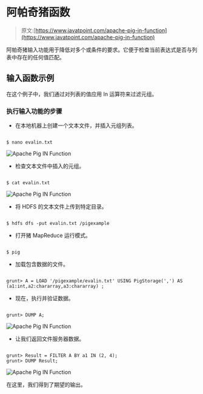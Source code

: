 # 阿帕奇猪函数

> 原文:[https://www.javatpoint.com/apache-pig-in-function](https://www.javatpoint.com/apache-pig-in-function)

阿帕奇猪输入功能用于降低对多个或条件的要求。它便于检查当前表达式是否与列表中存在的任何值匹配。

## 输入函数示例

在这个例子中，我们通过对列表的值应用 In 运算符来过滤元组。

### 执行输入功能的步骤

*   在本地机器上创建一个文本文件，并插入元组列表。

```

$ nano evalin.txt

```

![Apache Pig IN Function](../Images/7aa58b9a86a69e1d07473ce59907ffe3.png)

*   检查文本文件中插入的元组。

```

$ cat evalin.txt

```

![Apache Pig IN Function](../Images/4f20028efc108aad052d80e14769bec3.png)

*   将 HDFS 的文本文件上传到特定目录。

```

$ hdfs dfs -put evalin.txt /pigexample

```

*   打开猪 MapReduce 运行模式。

```

$ pig

```

*   加载包含数据的文件。

```

grunt> A = LOAD '/pigexample/evalin.txt' USING PigStorage(',') AS (a1:int,a2:chararray,a3:chararray) ;

```

*   现在，执行并验证数据。

```

grunt> DUMP A;

```

![Apache Pig IN Function](../Images/b6b86e3258c7e872e3ee9d81c632148f.png)

*   让我们返回文件服务器数据。

```

grunt> Result = FILTER A BY a1 IN (2, 4);
grunt> DUMP Result;

```

![Apache Pig IN Function](../Images/d6c98b92176cbdb489528bb026678107.png)

在这里，我们得到了期望的输出。